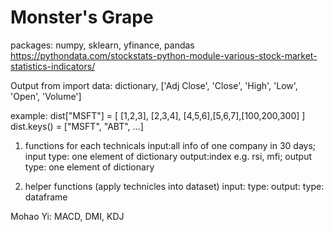 # Monster's Grape
packages: numpy, sklearn, yfinance, pandas
https://pythondata.com/stockstats-python-module-various-stock-market-statistics-indicators/

Output from import data: dictionary, ['Adj Close', 'Close', 'High', 'Low', 'Open', 'Volume']

example: 
dist["MSFT"] = [ [1,2,3], [2,3,4], [4,5,6],[5,6,7],[100,200,300]  ]
dist.keys() = ["MSFT", "ABT", ...]

1. functions for each technicals
input:all info of one company in 30 days; input type: one element of dictionary 
output:index e.g. rsi, mfi; output type: one element of dictionary


2. helper functions (apply technicles into dataset)
input:  type:
output:  type: dataframe




Mohao Yi: MACD, DMI, KDJ